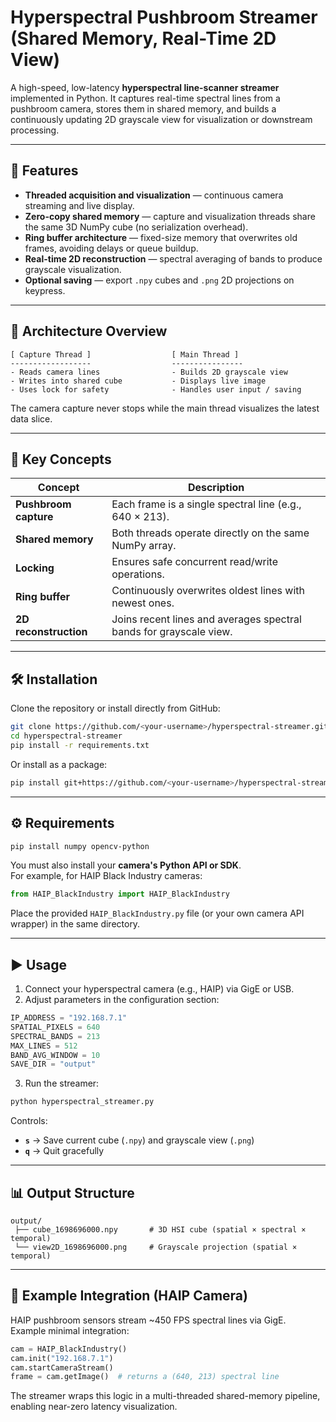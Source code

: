 # Hyperspectral Pushbroom Streamer (Shared Memory, Real-Time 2D View)

A high-speed, low-latency **hyperspectral line-scanner streamer** implemented in Python. It captures real-time spectral lines from a pushbroom camera, stores them in shared memory, and builds a continuously updating 2D grayscale view for visualization or downstream processing.

---

## 🚀 Features

- **Threaded acquisition and visualization** — continuous camera streaming and live display.
- **Zero-copy shared memory** — capture and visualization threads share the same 3D NumPy cube (no serialization overhead).
- **Ring buffer architecture** — fixed-size memory that overwrites old frames, avoiding delays or queue buildup.
- **Real-time 2D reconstruction** — spectral averaging of bands to produce grayscale visualization.
- **Optional saving** — export `.npy` cubes and `.png` 2D projections on keypress.

---

## 🧠 Architecture Overview

```
[ Capture Thread ]                  [ Main Thread ]
------------------                  ----------------
- Reads camera lines                - Builds 2D grayscale view
- Writes into shared cube           - Displays live image
- Uses lock for safety              - Handles user input / saving
```

The camera capture never stops while the main thread visualizes the latest data slice.

---

## 🧩 Key Concepts

| Concept | Description |
|----------|-------------|
| **Pushbroom capture** | Each frame is a single spectral line (e.g., 640 × 213). |
| **Shared memory** | Both threads operate directly on the same NumPy array. |
| **Locking** | Ensures safe concurrent read/write operations. |
| **Ring buffer** | Continuously overwrites oldest lines with newest ones. |
| **2D reconstruction** | Joins recent lines and averages spectral bands for grayscale view. |

---

## 🛠️ Installation

Clone the repository or install directly from GitHub:

```bash
git clone https://github.com/<your-username>/hyperspectral-streamer.git
cd hyperspectral-streamer
pip install -r requirements.txt
```

Or install as a package:

```bash
pip install git+https://github.com/<your-username>/hyperspectral-streamer.git
```

---

## ⚙️ Requirements

```bash
pip install numpy opencv-python
```

You must also install your **camera's Python API or SDK**.  
For example, for HAIP Black Industry cameras:

```python
from HAIP_BlackIndustry import HAIP_BlackIndustry
```

Place the provided `HAIP_BlackIndustry.py` file (or your own camera API wrapper) in the same directory.

---

## ▶️ Usage

1. Connect your hyperspectral camera (e.g., HAIP) via GigE or USB.
2. Adjust parameters in the configuration section:

```python
IP_ADDRESS = "192.168.7.1"
SPATIAL_PIXELS = 640
SPECTRAL_BANDS = 213
MAX_LINES = 512
BAND_AVG_WINDOW = 10
SAVE_DIR = "output"
```

3. Run the streamer:

```bash
python hyperspectral_streamer.py
```

Controls:
- **`s`** → Save current cube (`.npy`) and grayscale view (`.png`)
- **`q`** → Quit gracefully

---

## 📊 Output Structure

```
output/
 ├── cube_1698696000.npy       # 3D HSI cube (spatial × spectral × temporal)
 └── view2D_1698696000.png     # Grayscale projection (spatial × temporal)
```

---

## 🧰 Example Integration (HAIP Camera)

HAIP pushbroom sensors stream ~450 FPS spectral lines via GigE.  
Example minimal integration:

```python
cam = HAIP_BlackIndustry()
cam.init("192.168.7.1")
cam.startCameraStream()
frame = cam.getImage()  # returns a (640, 213) spectral line
```

The streamer wraps this logic in a multi-threaded shared-memory pipeline, enabling near-zero latency visualization.




